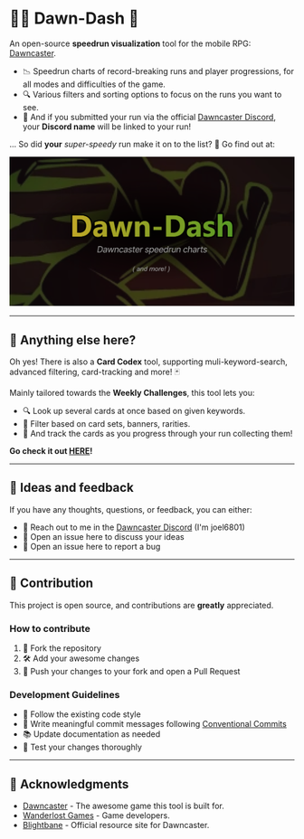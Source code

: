 # 🏃‍♂️ Dawn-Dash 💨

An open-source **speedrun visualization** tool for the mobile RPG: [Dawncaster](https://dawncaster.wanderlost.games/).

- 📉 Speedrun charts of record-breaking runs and player progressions, for all modes and difficulties of the game.
- 🔍 Various filters and sorting options to focus on the runs you want to see.
- 🔗 And if you submitted your run via the official [Dawncaster Discord](https://discord.gg/pfeMG9c), your **Discord name** will be linked to your run!

... So did **your** _super-speedy_ run make it on to the list? 👀 Go find out at:

[![Dawn-Dash](./public/og-image-v3.png "Click to visit Dawn-Dash")](https://dawn-dash.com/)

----------

## 🧺 Anything else here?
Oh yes! There is also a **Card Codex** tool, supporting muli-keyword-search, advanced filtering, card-tracking and more! 🃏

Mainly tailored towards the **Weekly Challenges**, this tool lets you:
 - 🔍 Look up several cards at once based on given keywords.
 - 🧮 Filter based on card sets, banners, rarities.
 - 🏹 And track the cards as you progress through your run collecting them!

 **Go check it out [HERE](https://dawn-dash.com/codex/cards)!**

----------

## 🤔 Ideas and feedback

If you have any thoughts, questions, or feedback, you can either:

- 💬 Reach out to me in the [Dawncaster Discord](https://discord.gg/pfeMG9c) (I'm joel6801)
- 📝 Open an issue here to discuss your ideas
- 🐞 Open an issue here to report a bug

----------

## 🤝 Contribution

This project is open source, and contributions are **greatly** appreciated.

### How to contribute

1. 🍴 Fork the repository
2. 🛠️ Add your awesome changes
3. 🔄 Push your changes to your fork and open a Pull Request

### Development Guidelines

- 💅 Follow the existing code style
- 📝 Write meaningful commit messages following [Conventional Commits](https://www.conventionalcommits.org/)
- 📚 Update documentation as needed
- 🧪 Test your changes thoroughly

----------

## 🙏 Acknowledgments

- [Dawncaster](https://dawncaster.wanderlost.games/) - The awesome game this tool is built for.
- [Wanderlost Games](https://wanderlost.games/) - Game developers.
- [Blightbane](https://blightbane.io/) - Official resource site for Dawncaster.

